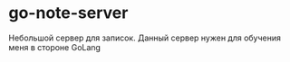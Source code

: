 # go-note-server

Небольшой сервер для записок. Данный сервер нужен для обучения меня в стороне GoLang